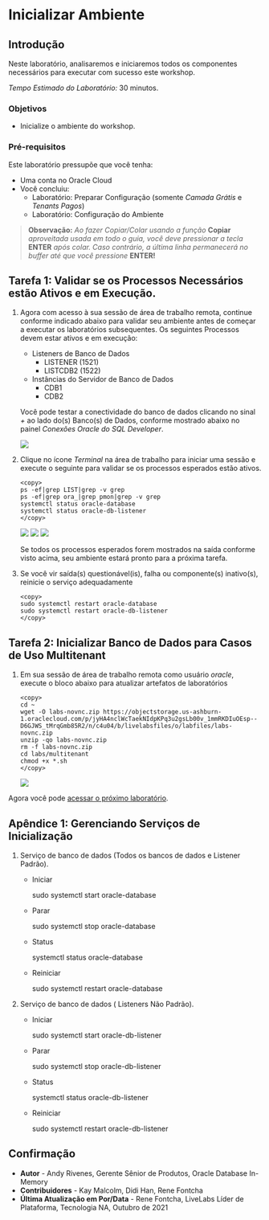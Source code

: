 # Inicializar Ambiente

## Introdução

Neste laboratório, analisaremos e iniciaremos todos os componentes necessários para executar com sucesso este workshop.

_Tempo Estimado do Laboratório:_ 30 minutos.

### Objetivos

*   Inicialize o ambiente do workshop.

### Pré-requisitos

Este laboratório pressupõe que você tenha:

*   Uma conta no Oracle Cloud
*   Você concluiu:
    *   Laboratório: Preparar Configuração (somente _Camada Grátis_ e _Tenants Pagos_)
    *   Laboratório: Configuração do Ambiente

> **Observação:** _Ao fazer Copiar/Colar usando a função_ **Copiar** _aproveitada usada em todo o guia, você deve pressionar a tecla_ **ENTER** _após colar. Caso contrário, a última linha permanecerá no buffer até que você pressione_ **ENTER!**

## Tarefa 1: Validar se os Processos Necessários estão Ativos e em Execução.

1.  Agora com acesso à sua sessão de área de trabalho remota, continue conforme indicado abaixo para validar seu ambiente antes de começar a executar os laboratórios subsequentes. Os seguintes Processos devem estar ativos e em execução:
    
    *   Listeners de Banco de Dados
        *   LISTENER (1521)
        *   LISTCDB2 (1522)
    *   Instâncias do Servidor de Banco de Dados
        *   CDB1
        *   CDB2
    
    Você pode testar a conectividade do banco de dados clicando no sinal _+_ ao lado do(s) Banco(s) de Dados, conforme mostrado abaixo no painel _Conexões Oracle do SQL Developer_.
    
    ![](./images/19c_hol_landing.png " ")
    
2.  Clique no ícone _Terminal_ na área de trabalho para iniciar uma sessão e execute o seguinte para validar se os processos esperados estão ativos.
    
        <copy>
        ps -ef|grep LIST|grep -v grep
        ps -ef|grep ora_|grep pmon|grep -v grep
        systemctl status oracle-database
        systemctl status oracle-db-listener
        </copy>
        
    
    ![](./images/check-pmon-up.png " ") ![](./images/check-db-service-up.png " ") ![](./images/check-dblistner-service-up.png " ")
    
    Se todos os processos esperados forem mostrados na saída conforme visto acima, seu ambiente estará pronto para a próxima tarefa.
    
3.  Se você vir saída(s) questionável(is), falha ou componente(s) inativo(s), reinicie o serviço adequadamente
    
        <copy>
        sudo systemctl restart oracle-database
        sudo systemctl restart oracle-db-listener
        </copy>
        

## Tarefa 2: Inicializar Banco de Dados para Casos de Uso Multitenant

1.  Em sua sessão de área de trabalho remota como usuário _oracle_, execute o bloco abaixo para atualizar artefatos de laboratórios
    
        <copy>
        cd ~
        wget -O labs-novnc.zip https://objectstorage.us-ashburn-1.oraclecloud.com/p/jyHA4nclWcTaekNIdpKPq3u2gsLb00v_1mmRKDIuOEsp--D6GJWS_tMrqGmb85R2/n/c4u04/b/livelabsfiles/o/labfiles/labs-novnc.zip
        unzip -qo labs-novnc.zip
        rm -f labs-novnc.zip
        cd labs/multitenant
        chmod +x *.sh
        </copy>
        
    
    ![](./images/init-multitenant.png " ")
    

Agora você pode [acessar o próximo laboratório](#next).

## Apêndice 1: Gerenciando Serviços de Inicialização

1.  Serviço de banco de dados (Todos os bancos de dados e Listener Padrão).
    
    *   Iniciar
    
        <copy>
        sudo systemctl start oracle-database
        </copy>
        
    
    *   Parar
    
        <copy>
        sudo systemctl stop oracle-database
        </copy>
        
    
    *   Status
    
        <copy>
        systemctl status oracle-database
        </copy>
        
    
    *   Reiniciar
    
        <copy>
        sudo systemctl restart oracle-database
        </copy>
        
2.  Serviço de banco de dados ( Listeners Não Padrão).
    
    *   Iniciar
    
        <copy>
        sudo systemctl start oracle-db-listener
        </copy>
        
    
    *   Parar
    
        <copy>
        sudo systemctl stop oracle-db-listener
        </copy>
        
    
    *   Status
    
        <copy>
        systemctl status oracle-db-listener
        </copy>
        
    
    *   Reiniciar
    
        <copy>
        sudo systemctl restart oracle-db-listener
        </copy>
        

## Confirmação

*   **Autor** - Andy Rivenes, Gerente Sênior de Produtos, Oracle Database In-Memory
*   **Contribuidores** - Kay Malcolm, Didi Han, Rene Fontcha
*   **Última Atualização em Por/Data** - Rene Fontcha, LiveLabs Líder de Plataforma, Tecnologia NA, Outubro de 2021